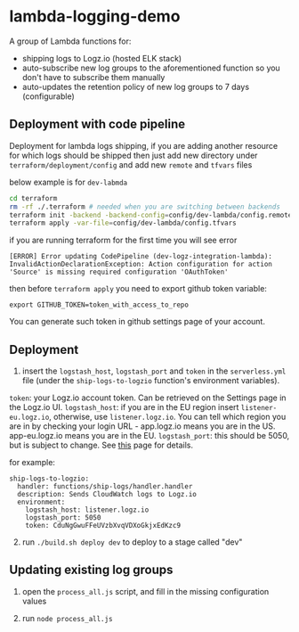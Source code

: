 # lambda-logging-demo

A group of Lambda functions for:
* shipping logs to Logz.io (hosted ELK stack)
* auto-subscribe new log groups to the aforementioned function so you don't have to subscribe them manually
* auto-updates the retention policy of new log groups to 7 days (configurable)


## Deployment with code pipeline

Deployment for lambda logs shipping, if you are adding another resource for which logs should be shipped then just add new directory under `terraform/deployment/config` and add new `remote` and `tfvars` files

below example is for `dev-labmda`

```bash
cd terraform
rm -rf ./.terraform # needed when you are switching between backends
terraform init -backend -backend-config=config/dev-lambda/config.remote
terraform apply -var-file=config/dev-lambda/config.tfvars
```

if you are running terraform for the first time you will see error
```
[ERROR] Error updating CodePipeline (dev-logz-integration-lambda): InvalidActionDeclarationException: Action configuration for action 'Source' is missing required configuration 'OAuthToken'
```

then before `terraform apply` you need to export github token variable:
```
export GITHUB_TOKEN=token_with_access_to_repo
```

You can generate such token in github settings page of your account.


## Deployment

1. insert the `logstash_host`, `logstash_port` and `token` in the `serverless.yml` file (under the `ship-logs-to-logzio` function's environment variables).

`token`: your Logz.io account token. Can be retrieved on the Settings page in the Logz.io UI.
`logstash_host`: if you are in the EU region insert `listener-eu.logz.io`, otherwise, use `listener.logz.io`. You can tell which region you are in by checking your login URL - app.logz.io means you are in the US. app-eu.logz.io means you are in the EU.
`logstash_port`: this should be 5050, but is subject to change. See [this](https://app.logz.io/#/dashboard/data-sources/logstash) page for details.

for example:

```
ship-logs-to-logzio:
  handler: functions/ship-logs/handler.handler
  description: Sends CloudWatch logs to Logz.io
  environment:
    logstash_host: listener.logz.io
    logstash_port: 5050
    token: CduNgGwuFFeUVzbXvqVDXoGkjxEdKzc9
```

2. run `./build.sh deploy dev` to deploy to a stage called "dev"

## Updating existing log groups

1. open the `process_all.js` script, and fill in the missing configuration values

2. run `node process_all.js`